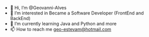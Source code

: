 - 👋 Hi, I’m @Geovanni-Alves
- 👀 I’m interested in Became a Software Developer (FrontEnd and BackEnd)
- 🌱 I’m currently learning Java and Python and more
- 📫 How to reach me geo-estevam@hotmail.com

<!---
Geovanni-Alves/Geovanni-Alves is a ✨ special ✨ repository because its `README.md` (this file) appears on your GitHub profile.
You can click the Preview link to take a look at your changes.
--->
